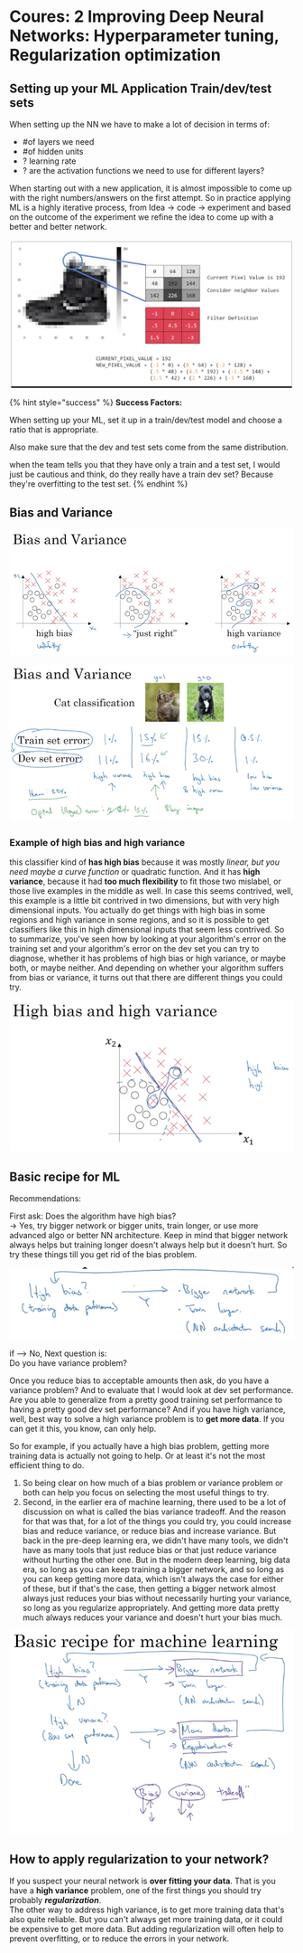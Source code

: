 # Coures: 2 Improving Deep Neural Networks: Hyperparameter tuning, Regularization optimization

## Setting up your ML Application Train/dev/test sets

When setting up the NN we have to make a lot of decision in terms of:

* \#of layers we need
* \#of hidden units
* ? learning rate
* ? are the activation functions we need to use for different layers?

When starting out with a new application, it is almost impossible to come up with the right numbers/answers on the first attempt. So in practice applying ML is a highly iterative process, from Idea -&gt; code -&gt; experiment and based on the outcome of the experiment we refine the idea to come up with a better and better network.

![](../.gitbook/assets/image%20%2819%29.png)

{% hint style="success" %}
**Success Factors:**

When setting up your ML, set it up in a train/dev/test model and choose a ratio that is appropriate.

Also make sure that the dev and test sets come from the same distribution.

when the team tells you that they have only a train and a test set, I would just be cautious and think, do they really have a train dev set? Because they're overfitting to the test set.
{% endhint %}

## Bias and Variance

![](../.gitbook/assets/image%20%2847%29.png)

![](../.gitbook/assets/image%20%2818%29.png)

### Example of high bias and high variance

this classifier kind of **has high bias** because it was mostly _linear, but you need maybe a curve function_ or quadratic function. And it has **high** **variance**, because it had **too much flexibility** to fit those two mislabel, or those live examples in the middle as well. In case this seems contrived, well, this example is a little bit contrived in two dimensions, but with very high dimensional inputs. You actually do get things with high bias in some regions and high variance in some regions, and so it is possible to get classifiers like this in high dimensional inputs that seem less contrived. So to summarize, you've seen how by looking at your algorithm's error on the training set and your algorithm's error on the dev set you can try to diagnose, whether it has problems of high bias or high variance, or maybe both, or maybe neither. And depending on whether your algorithm suffers from bias or variance, it turns out that there are different things you could try.

![](../.gitbook/assets/image%20%2811%29.png)

## Basic recipe for ML

Recommendations:

First ask: Does the algorithm have high bias?   
-&gt; Yes, try bigger network or bigger units, train longer, or use more advanced algo or better NN architecture. Keep in mind that bigger network always helps but training longer doesn't always help but it doesn't hurt. So try these things till you get rid of the bias problem.

![](../.gitbook/assets/image%20%2853%29.png)

if --&gt; No, Next question is:  
Do you have variance problem? 

Once you reduce bias to acceptable amounts then ask, do you have a variance problem? And to evaluate that I would look at dev set performance.   
Are you able to generalize from a pretty good training set performance to having a pretty good dev set performance? And if you have high variance, well, best way to solve a high variance problem is to **get more data**. If you can get it this, you know, can only help.

So for example, if you actually have a high bias problem, getting more training data is actually not going to help. Or at least it's not the most efficient thing to do. 

1. So being clear on how much of a bias problem or variance problem or both can help you focus on selecting the most useful things to try. 
2. Second, in the earlier era of machine learning, there used to be a lot of discussion on what is called the bias variance tradeoff. And the reason for that was that, for a lot of the things you could try, you could increase bias and reduce variance, or reduce bias and increase variance. But back in the pre-deep learning era, we didn't have many tools, we didn't have as many tools that just reduce bias or that just reduce variance without hurting the other one. But in the modern deep learning, big data era, so long as you can keep training a bigger network, and so long as you can keep getting more data, which isn't always the case for either of these, but if that's the case, then getting a bigger network almost always just reduces your bias without necessarily hurting your variance, so long as you regularize appropriately. And getting more data pretty much always reduces your variance and doesn't hurt your bias much.

![](../.gitbook/assets/image%20%2844%29.png)

## How to apply regularization to your network?

If you suspect your neural network is **over fitting your data**. That is you have a **high variance** problem, one of the first things you should try probably _**regularization**_.   
The other way to address high variance, is to get more training data that's also quite reliable. But you can't always get more training data, or it could be expensive to get more data. But adding regularization will often help to prevent overfitting, or to reduce the errors in your network.











